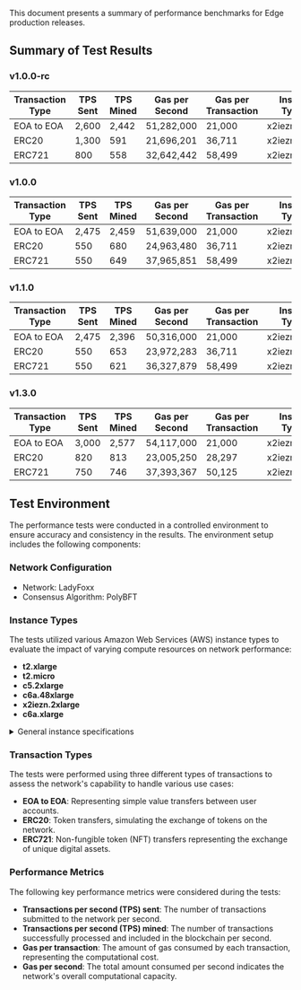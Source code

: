 This document presents a summary of performance benchmarks for Edge production releases.

## Summary of Test Results

### v1.0.0-rc

| Transaction Type | TPS Sent | TPS Mined | Gas per Second | Gas per Transaction | Instance Type(s)             |
|------------------|----------|-----------|----------------|---------------------|------------------------------|
| EOA to EOA       | 2,600    | 2,442     | 51,282,000     | 21,000              | x2iezn.2xlarge               |
| ERC20            | 1,300    | 591       | 21,696,201     | 36,711              | x2iezn.2xlarge               |
| ERC721           | 800      | 558       | 32,642,442     | 58,499              | x2iezn.2xlarge               |

### v1.0.0

| Transaction Type | TPS Sent | TPS Mined | Gas per Second | Gas per Transaction | Instance Type(s)             |
|------------------|----------|-----------|----------------|---------------------|------------------------------|
| EOA to EOA       | 2,475    | 2,459     | 51,639,000     | 21,000              | x2iezn.2xlarge               |
| ERC20            | 550      | 680       | 24,963,480     | 36,711              | x2iezn.2xlarge               |
| ERC721           | 550      | 649       | 37,965,851     | 58,499              | x2iezn.2xlarge               |

### v1.1.0

| Transaction Type | TPS Sent | TPS Mined | Gas per Second | Gas per Transaction | Instance Type(s)             |
|------------------|----------|-----------|----------------|---------------------|------------------------------|
| EOA to EOA       | 2,475    | 2,396     | 50,316,000     | 21,000              | x2iezn.2xlarge               |
| ERC20            | 550      | 653       | 23,972,283     | 36,711              | x2iezn.2xlarge               |
| ERC721           | 550      | 621       | 36,327,879     | 58,499              | x2iezn.2xlarge               |

### v1.3.0

| Transaction Type | TPS Sent | TPS Mined | Gas per Second | Gas per Transaction | Instance Type(s)             |
|------------------|----------|-----------|----------------|---------------------|------------------------------|
| EOA to EOA       | 3,000    | 2,577     | 54,117,000     | 21,000              | x2iezn.2xlarge               |
| ERC20            | 820      | 813       | 23,005,250     | 28,297              | x2iezn.2xlarge               |
| ERC721           | 750      | 746       | 37,393,367     | 50,125              | x2iezn.2xlarge               |

## Test Environment

The performance tests were conducted in a controlled environment to ensure accuracy and consistency in the results. The environment setup includes the following components:

### Network Configuration

- Network: LadyFoxx
- Consensus Algorithm: PolyBFT

### Instance Types

The tests utilized various Amazon Web Services (AWS) instance types to evaluate the impact of varying compute resources on network performance:

- **t2.xlarge**
- **t2.micro**
- **c5.2xlarge**
- **c6a.48xlarge**
- **x2iezn.2xlarge**
- **c6a.xlarge**

<details>
<summary>General instance specifications</summary>

- **t2.xlarge**
  - vCPU: 4
  - Memory: 16 GiB
  - Network Performance: Up to 5 Gigabit
  - EBS-Optimized: Up to 2,750 Mbps
- **t2.micro**
  - vCPU: 1
  - Memory: 1 GiB
  - Network Performance: Low to Moderate
  - EBS-Optimized: Not available
- **c5.2xlarge**
  - vCPU: 8
  - Memory: 16 GiB
  - Network Performance: Up to 10 Gigabit
  - EBS-Optimized: Up to 3,500 Mbps
- **c6a.48xlarge**
  - vCPU: 192
  - Memory: 768 GiB
  - Network Performance: 50 Gigabit
  - EBS-Optimized: 14,000 Mbps
- **x2iezn.2xlarge**
  - vCPU: 8
  - Memory: 64 GiB
  - Network Performance: Up to 25 Gigabit
  - EBS-Optimized: Up to 3,500 Mbps
- **c6a.xlarge**
  - vCPU: 4
  - Memory: 16 GiB
  - Network Performance: Up to 10 Gigabit
  - EBS-Optimized: Up to 4,750 Mbps

</details>

### Transaction Types

The tests were performed using three different types of transactions to assess the network's capability to handle various use cases:

- **EOA to EOA**: Representing simple value transfers between user accounts.
- **ERC20**: Token transfers, simulating the exchange of tokens on the network.
- **ERC721**: Non-fungible token (NFT) transfers representing the exchange of unique digital assets.

### Performance Metrics

The following key performance metrics were considered during the tests:

- **Transactions per second (TPS) sent**: The number of transactions submitted to the network per second.
- **Transactions per second (TPS) mined**: The number of transactions successfully processed and included in the blockchain per second.
- **Gas per transaction**: The amount of gas consumed by each transaction, representing the computational cost.
- **Gas per second**: The total amount consumed per second indicates the network's overall computational capacity.
